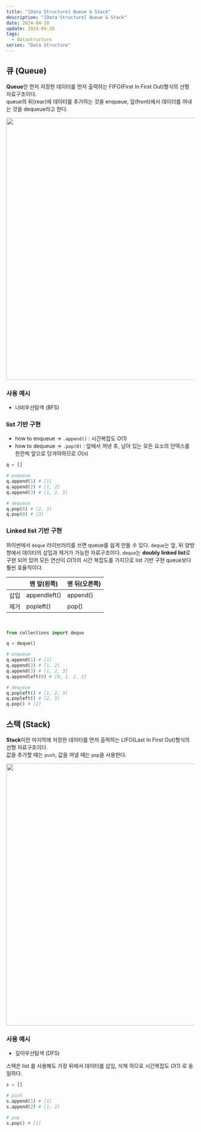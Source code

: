 ```yaml
---
title: "[Data Structure] Queue & Stack"
description: "[Data Structure] Queue & Stack"
date: 2024-04-20
update: 2024-04-20
tags:
  - datastructure
series: "Data Structure"
---
```


## 큐 (Queue)

**Queue**란 먼저 저장한 데이터를 먼저 출력하는 FIFO(First In First Out)형식의 선형 자료구조이다.<br>
queue의 뒤(rear)에 데이터를 추가하는 것을 enqueue, 앞(front)에서 데이터를 꺼내는 것을 dequeue라고 한다.

<img src="https://github.com/user-attachments/assets/f1acedb1-4714-4b65-abe8-baf9295e42b1" alt="" width="700" style="margin-left:0" />

### 사용 예시

- 너비우선탐색 (BFS)

### list 기반 구현

- how to enqueue → `.append()` : 시간복잡도 $O(1)$
- how to dequeue → `.pop(0)` : 앞에서 꺼낸 후, 남아 있는 모든 요소의 인덱스를 한칸씩 앞으로 당겨야하므로 $O(n)$

```python
q = []

# enqueue
q.append(1) # [1]
q.append(2) # [1, 2]
q.append(3) # [1, 2, 3]

# dequeue
q.pop(0) # [2, 3]
q.pop(0) # [3]
```

### Linked list 기반 구현

파이썬에서 `deque` 라이브러리를 쓰면 queue를 쉽게 만들 수 있다. `deque`는 앞, 뒤 양방향에서 데이터의 삽입과 제거가 가능한 자료구조이다. `deque`는 **doubly linked list**로 구현 되어 있어 모든 연산이 $O(1)$의 시간 복잡도를 가지므로 list 기반 구현 queue보다 훨씬 효율적이다.

|      | 맨 앞(왼쪽)  | 맨 뒤(오른쪽) |
| ---- | ------------ | ------------- |
| 삽입 | appendleft() | append()      |
| 제거 | popleft()    | pop()         |

<br>

```python
from collections import deque

q = deque()

# enqueue
q.append(1) # [1]
q.append(2) # [1, 2]
q.append(3) # [1, 2, 3]
q.appendleft(0) # [0, 1, 2, 3]

# dequeue
q.popleft() # [1, 2, 3]
q.popleft() # [2, 3]
q.pop() # [2]
```

## 스택 (Stack)

**Stack**이란 마지막에 저장한 데이터를 먼저 출력하는 LIFO(Last In First Out)형식의 선형 자료구조이다.<br>
값을 추가할 때는 `push`, 값을 꺼낼 때는 `pop`을 사용한다.

<img src="https://github.com/user-attachments/assets/cb17e027-3139-4cec-9152-b97bb2d53965" alt="" width="700" style="margin-left:0" />

### 사용 예시

- 깊이우선탐색 (DFS)

스택은 list 를 사용해도 가장 뒤에서 데이터를 삽입, 삭제 하므로 시간복잡도 $O(1)$ 로 동일하다.

```python
s = []

# push
s.append(1) # [1]
s.append(2) # [1, 2]

# pop
s.pop() # [1]
```
